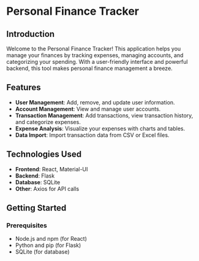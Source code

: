 # Personal Finance Tracker

## Introduction

Welcome to the Personal Finance Tracker! This application helps you manage your finances by tracking expenses, managing accounts, and categorizing your spending. With a user-friendly interface and powerful backend, this tool makes personal finance management a breeze.

## Features

- **User Management**: Add, remove, and update user information.
- **Account Management**: View and manage user accounts.
- **Transaction Management**: Add transactions, view transaction history, and categorize expenses.
- **Expense Analysis**: Visualize your expenses with charts and tables.
- **Data Import**: Import transaction data from CSV or Excel files.

## Technologies Used

- **Frontend**: React, Material-UI
- **Backend**: Flask
- **Database**: SQLite
- **Other**: Axios for API calls

## Getting Started

### Prerequisites

- Node.js and npm (for React)
- Python and pip (for Flask)
- SQLite (for database)
